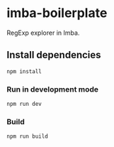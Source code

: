 # imba-boilerplate

RegExp explorer in Imba.

## Install dependencies

```
npm install
```

### Run in development mode

```
npm run dev
```

### Build

```
npm run build
```
